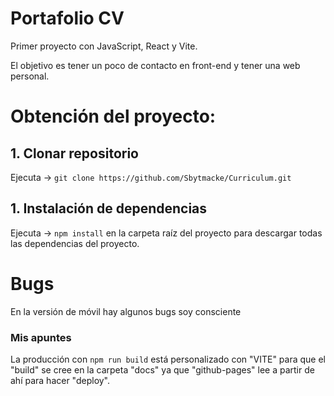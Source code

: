 # Portafolio CV

Primer proyecto con JavaScript, React y Vite.

El objetivo es tener un poco de contacto en front-end y tener una web personal.

# Obtención del proyecto:

## 1. Clonar repositorio

Ejecuta -> `git clone https://github.com/Sbytmacke/Curriculum.git`

## 1. Instalación de dependencias

Ejecuta -> `npm install` en la carpeta raíz del proyecto para descargar todas las dependencias del proyecto.

# Bugs

En la versión de móvil hay algunos bugs soy consciente

### Mis apuntes

La producción con `npm run build` está personalizado con "VITE" para que el "build" se cree en la carpeta "docs" ya que "github-pages" lee a partir de ahí para hacer "deploy".
